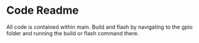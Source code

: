 # Code Readme

All code is contained within main. Build and flash by navigating to the gpio folder and running the build or flash command there.
